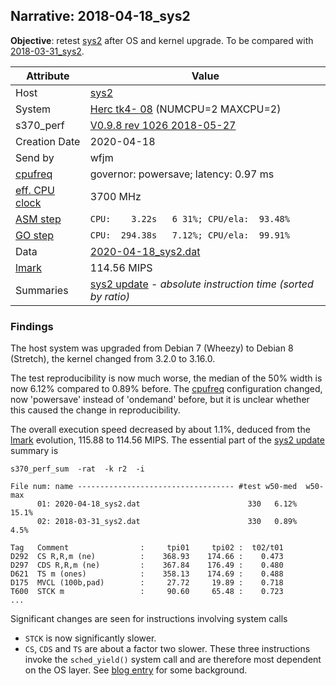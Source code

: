 ## Narrative: 2018-04-18_sys2

**Objective**: retest [sys2](hostinfo_sys2.md) after OS and kernel upgrade.
To be compared with [2018-03-31_sys2](2018-03-31_sys2.md).

| Attribute | Value |
| --------- | ----- |
| Host   | [sys2](hostinfo_sys2.md) |
| System | [Herc tk4- 08](sysinfo_tk4m08.md) (NUMCPU=2 MAXCPU=2) |
| s370_perf | [V0.9.8  rev  1026  2018-05-27](https://github.com/wfjm/s370-perf/blob/0f1260f/codes/s370_perf.asm) |
| Creation Date | 2020-04-18 |
| Send by | wfjm |
| [cpufreq](README_narr.md#user-content-cpufreq) | governor: powersave; latency: 0.97 ms |
| [eff. CPU clock](README_narr.md#user-content-effclk) | 3700 MHz |
| [ASM step](README_narr.md#user-content-asm) | `CPU:    3.22s   6 31%; CPU/ela:  93.48%` |
| [GO step](README_narr.md#user-content-go)   | `CPU:  294.38s   7.12%; CPU/ela:  99.91%` |
| Data | [2020-04-18_sys2.dat](../data/2020-04-18_sys2.dat) |
| [lmark](README_narr.md#user-content-lmark) | 114.56 MIPS |
| Summaries | [sys2 update](sum_2020-04-18_sys2.dat) - _absolute instruction time (sorted by ratio)_ |

### <a id="find">Findings</a>
The host system was upgraded from Debian 7 (Wheezy) to Debian 8 (Stretch),
the kernel changed from 3.2.0 to 3.16.0.

The test reproducibility is now much worse, the median of the 50% width is
now 6.12% compared to 0.89% before.
The [cpufreq](README_narr.md#user-content-cpufreq) configuration changed,
now 'powersave' instead of 'ondemand' before, but it is unclear whether
this caused the change in reproducibility.

The overall execution speed decreased by about 1.1%, deduced from the
[lmark](README_narr.md#user-content-lmark) evolution, 115.88 to
114.56 MIPS. The essential part of the
[sys2 update](sum_2020-04-18_sys2.dat) summary is
```
s370_perf_sum  -rat  -k r2  -i 

File num: name ----------------------------------- #test w50-med  w50-max
      01: 2020-04-18_sys2.dat                        330   6.12%    15.1%
      02: 2018-03-31_sys2.dat                        330   0.89%     4.5%

Tag   Comment                :     tpi01     tpi02 :  t02/t01
D292  CS R,R,m (ne)          :    368.93    174.66 :    0.473
D297  CDS R,R,m (ne)         :    367.84    176.49 :    0.480
D621  TS m (ones)            :    358.13    174.69 :    0.488
D175  MVCL (100b,pad)        :     27.72     19.89 :    0.718
T600  STCK m                 :     90.60     65.48 :    0.723
...
```

Significant changes are seen for instructions involving system calls
- `STCK` is now significantly slower. 
- `CS`, `CDS` and `TS` are about a factor two slower. These three
  instructions invoke the `sched_yield()` system call and are therefore
  most dependent on the OS layer.
  See  [blog entry](https://wfjm.github.io/blogs/mvs/2018-01-14-impact-of-meltdown-on-hercules.html) for some background.
